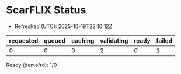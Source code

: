 ﻿# ScarFLIX Status

* Refreshed (UTC): 2025-10-19T22:10:12Z

| requested | queued | caching | validating | ready | failed |
|-----------|--------|---------|------------|-------|--------|
| 0 | 0 | 0 | 2 | 0 | 1 |

Ready (demo/rd): 1/0
